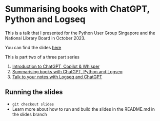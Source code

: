 # Summarising books with ChatGPT, Python and Logseq

This is a talk that I presented for the Python User Group Singapore and the
National Library Board in October 2023.

You can find the slides [here](https://mbrochh.github.io/kindle-scrape-summarise/1)

This is part two of a three part series

1. [Introduction to ChatGPT, Copilot & Whisper](https://mbrochh.github.io/whisper-youtube-transcribe/1)
2. [Summarising books with ChatGPT, Python and Logseq](https://mbrochh.github.io/kindle-scrape-summarise/1)
3. [Talk to your notes with Logseq and ChatGPT](https://mbrochh.github.io/logseq-faiss-chatgpt/1)

## Running the slides

* `git checkout slides`
* Learn more about how to run and build the slides in the README.md in the slides branch